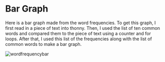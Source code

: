# Bar Graph
<head>
	<link href = "mystyle.css" rel="stylesheet">
</head>

<p> Here is a bar graph made from the word frequencies. To get this graph, I first 
read in a piece of text into thonny. Then, I used the list of ten common words and
compared them to the piece of text using a counter and for loops. After that, I used
this list of the frequencies along with the list of common words to make a bar graph.</p>

![wordfrequencybar](https://user-images.githubusercontent.com/78500448/121921458-0490dd80-cd07-11eb-8485-92edfa939cb6.PNG) 
